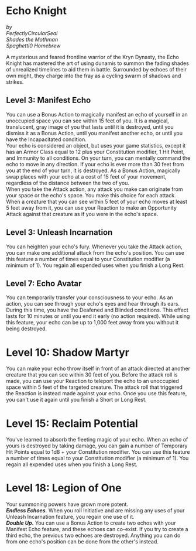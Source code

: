 # Echo Knight
*by*  
*PerfectlyCircularSeal*  
*Shades the Mothman*  
*Spaghetti0 Homebrew*  

A mysterious and feared frontline warrior of the Kryn Dynasty, the Echo Knight has mastered the art of using dunamis to summon the fading shades of unrealized timelines to aid them in battle. Surrounded by echoes of their own might, they charge into the fray as a cycling swarm of shadows and strikes.

## Level 3: Manifest Echo
You can use a Bonus Action to magically manifest an echo of yourself in an unoccupied space you can see within 15 feet of you. It is a magical, translucent, gray image of you that lasts until it is destroyed, until you dismiss it as a Bonus Action, until you manifest another echo, or until you have the Incapacitated condition.  
Your echo is considered an object, but uses your game statistics, except it has an Armor Class equal to 12 plus your Constitution modifier, 1 Hit Point, and Immunity to all conditions. On your turn, you can mentally command the echo to move in any direction. If your echo is ever more than 30 feet from you at the end of your turn, it is destroyed. As a Bonus Action, magically swap places with your echo at a cost of 15 feet of your movement, regardless of the distance between the two of you.  
When you take the Attack action, any attack you make can originate from your space or the echo's space. You make this choice for each attack. When a creature that you can see within 5 feet of your echo moves at least 5 feet away from it, you can use your Reaction to make an Opportunity Attack against that creature as if you were in the echo's space.

## Level 3: Unleash Incarnation
You can heighten your echo's fury. Whenever you take the Attack action, you can make one additional attack from the echo's position. You can use this feature a number of times equal to your Constitution modifier (a minimum of 1). You regain all expended uses when you finish a Long Rest.

## Level 7: Echo Avatar
You can temporarily transfer your consciousness to your echo. As an action, you can see through your echo's eyes and hear through its ears. During this time, you have the Deafened and Blinded conditions. This effect lasts for 10 minutes or until you end it early (no action required). While using this feature, your echo can be up to 1,000 feet away from you without it being destroyed.

# Level 10: Shadow Martyr
You can make your echo throw itself in front of an attack directed at another creature that you can see within 30 feet of you. Before the attack roll is made, you can use your Reaction to teleport the echo to an unoccupied space within 5 feet of the targeted creature. The attack roll that triggered the Reaction is instead made against your echo. Once you use this feature, you can't use it again until you finish a Short or Long Rest.

# Level 15: Reclaim Potential
You've learned to absorb the fleeting magic of your echo. When an echo of yours is destroyed by taking damage, you can gain a number of Temporary Hit Points equal to 1d8 + your Constitution modifier. You can use this feature a number of times equal to your Constitution modifier (a minimum of 1). You regain all expended uses when you finish a Long Rest.

# Level 18: Legion of One
Your summoning powers have grown more potent.  
***Endless Echoes.*** When you roll Initiative and are missing any uses of your Unleash Incarnation feature, you regain one use of it.  
***Double Up.*** You can use a Bonus Action to create two echos with your Manifest Echo feature, and these echoes can co-exist. If you try to create a third echo, the previous two echoes are destroyed. Anything you can do from one echo's position can be done from the other's instead.